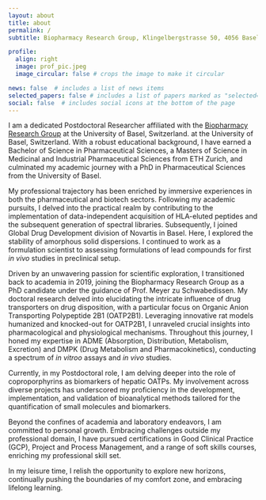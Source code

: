 ```yaml
---
layout: about
title: about
permalink: /
subtitle: Biopharmacy Research Group, Klingelbergstrasse 50, 4056 Basel, Switzerland.

profile:
  align: right
  image: prof_pic.jpeg
  image_circular: false # crops the image to make it circular

news: false  # includes a list of news items
selected_papers: false # includes a list of papers marked as "selected={true}"
social: false  # includes social icons at the bottom of the page
---
```


I am a dedicated Postdoctoral Researcher affiliated with the <a href='https://pharma.unibas.ch/en/research/research-groups/biopharmacy/'>Biopharmacy Research Group</a> at the University of Basel, Switzerland. at the University of Basel, Switzerland. With a robust educational background, I have earned a Bachelor of Science in Pharmaceutical Sciences, a Masters of Science in Medicinal and Industrial Pharmaceutical Sciences from ETH Zurich, and culminated my academic journey with a PhD in Pharmaceutical Sciences from the University of Basel.
<br>

My professional trajectory has been enriched by immersive experiences in both the pharmaceutical and biotech sectors. Following my academic pursuits, I delved into the practical realm by contributing to the implementation of data-independent acquisition of HLA-eluted peptides and the subsequent generation of spectral libraries. Subsequently, I joined Global Drug Development division of Novartis in Basel. Here, I explored the stability of amorphous solid dispersions. I continued to work as a formulation scientist to assessing formulations of lead compounds for first <em>in vivo</em> studies in preclinical setup.
<br>

Driven by an unwavering passion for scientific exploration, I transitioned back to academia in 2019, joining the Biopharmacy Research Group as a PhD candidate under the guidance of Prof. Meyer zu Schwabedissen. My doctoral research delved into elucidating the intricate influence of drug transporters on drug disposition, with a particular focus on Organic Anion Transporting Polypeptide 2B1 (OATP2B1). Leveraging innovative rat models humanized and knocked-out for OATP2B1, I unraveled crucial insights into pharmacological and physiological mechanisms. Throughout this journey, I honed my expertise in ADME (Absorption, Distribution, Metabolism, Excretion) and DMPK (Drug Metabolism and Pharmacokinetics), conducting a spectrum of <em>in vitroo</em> assays and <em>in vivo</em> studies.
<br>

Currently, in my Postdoctoral role, I am delving deeper into the role of coproporphyrins as biomarkers of hepatic OATPs. My involvement across diverse projects has underscored my proficiency in the development, implementation, and validation of bioanalytical methods tailored for the quantification of small molecules and biomarkers.
<br>

Beyond the confines of academia and laboratory endeavors, I am committed to personal growth. Embracing challenges outside my professional domain, I have pursued certifications in Good Clinical Practice (GCP), Project and Process Management, and a range of soft skills courses, enriching my professional skill set.
<br>

In my leisure time, I relish the opportunity to explore new horizons, continually pushing the boundaries of my comfort zone, and embracing lifelong learning.